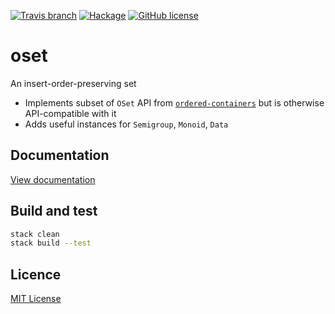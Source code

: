 [![Travis branch](https://img.shields.io/travis/rcook/oset/master.svg)](https://travis-ci.org/rcook/oset)
[![Hackage](https://img.shields.io/hackage/v/oset.svg)](http://hackage.haskell.org/package/oset)
[![GitHub license](https://img.shields.io/badge/license-MIT-blue.svg)](https://raw.githubusercontent.com/rcook/oset/master/LICENSE)

# oset

An insert-order-preserving set

* Implements subset of `OSet` API from [`ordered-containers`][ordered-containers] but is otherwise API-compatible with it
* Adds useful instances for `Semigroup`, `Monoid`, `Data`

## Documentation

[View documentation][docs]

## Build and test

```bash
stack clean
stack build --test
```

## Licence

[MIT License](LICENSE)

[docs]: http://rcook.github.io/oset
[ordered-containers]: http://hackage.haskell.org/package/ordered-containers-0.1.1
